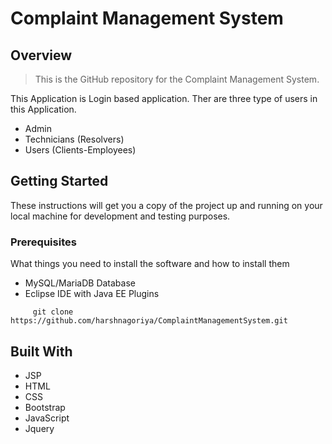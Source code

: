 
# Complaint Management System
## Overview
>This is the GitHub repository for the Complaint Management System.

This Application is Login based application. Ther are three type of users in this Application.
 * Admin
 * Technicians (Resolvers) 
 * Users (Clients-Employees)

## Getting Started

These instructions will get you a copy of the project up and running on your local machine for development and testing purposes.

### Prerequisites

What things you need to install the software and how to install them

* MySQL/MariaDB Database
* Eclipse IDE with Java EE Plugins

```
     git clone https://github.com/harshnagoriya/ComplaintManagementSystem.git
```


## Built With

* JSP 
* HTML
* CSS
* Bootstrap 
* JavaScript
* Jquery

